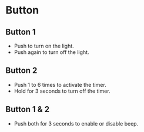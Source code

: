 # Button
## Button 1
* Push to turn on the light.
* Push again to turn off the light.
## Button 2
* Push 1 to 6 times to activate the timer.
* Hold for 3 seconds to turn off the timer.
## Button 1 & 2
* Push both for 3 seconds to enable or disable beep.

